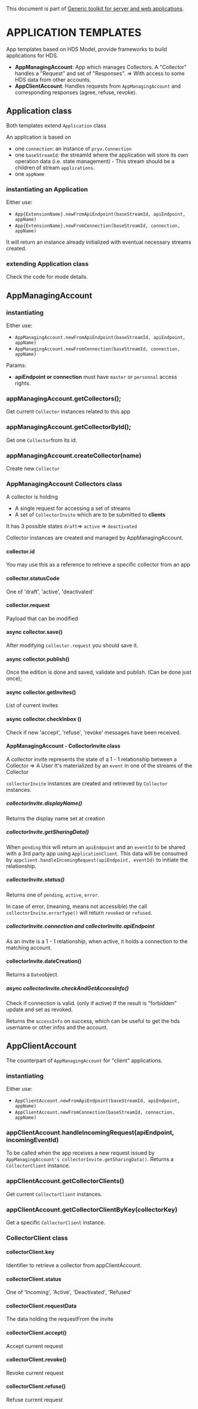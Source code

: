 This document is part of [Generic toolkit for server and web applications](README.md).

# APPLICATION TEMPLATES


App templates based on HDS Model, provide frameworks to build applications for HDS.

- **AppManagingAccount**: App which manages Collectors. A "Collector" handles a "Request" and set of "Responses". => With access to some HDS data from other accounts.
- **AppClientAccount**: Handles requests from `AppManagingAccount` and corresponding responses (agree, refuse, revoke).

## Application class
Both templates extend `Application` class 

An application is based on 
- one `connection`: an instance of `pryv.Connection`
- one `baseStreamId`: the streamId where the application will store its own operation data (i.e. state management) - This stream should be a children of stream `applications`.
- one `appName`

### instantiating an Application 
Either use: 
- `App{ExtensionName}.newFromApiEndpoint(baseStreamId, apiEndpoint, appName)`
- `App{ExtensionName}.newFromConnection(baseStreamId, connection, appName)`

It will return an instance already initialized with eventual necessary streams created. 

### extending Application class
Check the code for mode details. 

## AppManagingAccount

### instantiating
Either use: 
- `AppManagingAccount.newFromApiEndpoint(baseStreamId, apiEndpoint, appName)`
- `AppManagingAccount.newFromConnection(baseStreamId, connection, appName)`

Params:
- **apiEndpoint or connection** must have `master` or `personnal` access rights.

### appManagingAccount.getCollectors();
Get current `Collector` instances related to this app

### appManagingAccount.getCollectorById();
Get one `Collector`from its id.

### appManagingAccount.createCollector(name)
Create new `Collector`


### AppManagingAccount Collectors class
A collector is holding 
- A single request for accessing a set of streams 
- A set of `CollectorInvite` which are to be submitted to **clients**

It has 3 possible states `draft`=> `active` => `deactivated`

Collector instances are created and managed by AppManagingAccount.

#### collector.id
You may use this as a reference to retrieve a specific collector from an app
 
#### collector.statusCode
One of 'draft', 'active', 'deactivated'

#### collector.request
Payload that can be modified

#### async collector.save()
After modifying `collector.request` you should save it.

#### async collector.publish()
Once the edition is done and saved, validate and publish. (Can be done just once);

#### async collector.getInvites()
List of current invites

#### async collector.checkInbox ()
Check if new 'accept', 'refuse', 'revoke' messages have been received.

#### AppManagingAccount - CollectorInvite class
A collector invite represents the state of a 1 - 1 relationship between a Collector => A User
It's materialized by an `event` in one of the streams of the Collector

`collectorInvite` instances are created and retrieved by `Collector` instances.

##### collectorInvite.displayName()
Returns the display name set at creation


##### collectorInvite.getSharingData()
When `pending` this will return an `apiEndpoint` and an `eventId` to be shared with a 3rd party app using `ApplicationClient`. This data will be consumed by `appclient.handleIncomingRequest(apiEndpoint, eventId)` to initiate the relationship.

##### collectorInvite.status()
Returns one of `pending`, `active`, `error`.

In case of error, (meaning, means not accessible) the call `collectorInvite.errorType()` will return `revoked` or `refused`.

##### collectorInvite.connection and collectorInvite.apiEndpoint
As an invite is a 1 - 1 relationship, when active, it holds a connection to the matching account.

#### collectorInvite.dateCreation()
Returns a `Date`object.

##### async collectorInvite.checkAndGetAccessInfo()
Check if connection is valid. (only if active)
If the result is "forbidden" update and set as revoked.

Returns the `accessInfo` on success, which can be useful to get the hds username or other infos and the account.

## AppClientAccount

The counterpart of `AppManagingAccount` for "client" applications.

### instantiating
Either use: 
- `AppClientAccount.newFromApiEndpoint(baseStreamId, apiEndpoint, appName)`
- `AppClientAccount.newFromConnection(baseStreamId, connection, appName)`
### appClientAccount.handleIncomingRequest(apiEndpoint, incomingEventId)
To be called when the app receives a new request issued by `AppManagingAccount's collectorInvite.getSharingData()`. Returns a `CollectorClient` instance.

### appClientAccount.getCollectorClients()
Get current `CollectorClient` instances.

### appClientAccount.getCollectorClientByKey(collectorKey)
Get a specific `CollectorClient` instance.

### CollectorClient class

#### collectorClient.key
Identifier to retrieve a collector from appClientAccount.

#### collectorClient.status
One of 'Incoming', 'Active', 'Deactivated', 'Refused'

#### collectorClient.requestData
The data holding the requestFrom the invite

#### collectorClient.accept()
Accept current request

#### collectorClient.revoke()
Revoke current request

#### collectorClient.refuse()
Refuse current request